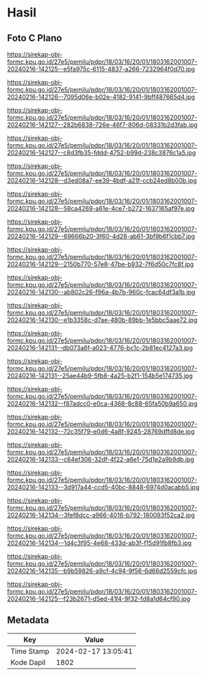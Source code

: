 # Hasil

## Foto C Plano

https://sirekap-obj-formc.kpu.go.id/27e5/pemilu/pdpr/18/03/16/20/01/1803162001007-20240216-142125--e5fa975c-6115-4837-a266-7232964f0d70.jpg

https://sirekap-obj-formc.kpu.go.id/27e5/pemilu/pdpr/18/03/16/20/01/1803162001007-20240216-142126--7095d06e-b02e-4182-9141-9bff487665d4.jpg

https://sirekap-obj-formc.kpu.go.id/27e5/pemilu/pdpr/18/03/16/20/01/1803162001007-20240216-142127--282b6838-726e-46f7-806d-08331b2d3fab.jpg

https://sirekap-obj-formc.kpu.go.id/27e5/pemilu/pdpr/18/03/16/20/01/1803162001007-20240216-142127--c8d3fb35-fddd-4752-b99d-238c3876c1a5.jpg

https://sirekap-obj-formc.kpu.go.id/27e5/pemilu/pdpr/18/03/16/20/01/1803162001007-20240216-142128--d3ed08a7-ee39-4bdf-a21f-ccb24ed8b00b.jpg

https://sirekap-obj-formc.kpu.go.id/27e5/pemilu/pdpr/18/03/16/20/01/1803162001007-20240216-142128--58ca4269-a61e-4ce7-b272-1637165af97e.jpg

https://sirekap-obj-formc.kpu.go.id/27e5/pemilu/pdpr/18/03/16/20/01/1803162001007-20240216-142129--69666b20-3f60-4d28-ab61-3bf9b6f1cbb7.jpg

https://sirekap-obj-formc.kpu.go.id/27e5/pemilu/pdpr/18/03/16/20/01/1803162001007-20240216-142129--2150b770-57e8-47be-b932-7f6d50c7fc8f.jpg

https://sirekap-obj-formc.kpu.go.id/27e5/pemilu/pdpr/18/03/16/20/01/1803162001007-20240216-142130--ab802c26-f96a-4b7b-960c-fcac64df3a1b.jpg

https://sirekap-obj-formc.kpu.go.id/27e5/pemilu/pdpr/18/03/16/20/01/1803162001007-20240216-142130--e1b3358c-d7ae-480b-89bb-1e5bbc5aae72.jpg

https://sirekap-obj-formc.kpu.go.id/27e5/pemilu/pdpr/18/03/16/20/01/1803162001007-20240216-142131--db073a6f-a023-4776-bc1c-2b81ec4127a3.jpg

https://sirekap-obj-formc.kpu.go.id/27e5/pemilu/pdpr/18/03/16/20/01/1803162001007-20240216-142131--25ae44b9-5fb8-4a25-b2f1-154b5e174735.jpg

https://sirekap-obj-formc.kpu.go.id/27e5/pemilu/pdpr/18/03/16/20/01/1803162001007-20240216-142132--f87adcc0-e0ca-4368-8c88-65fa50b9a650.jpg

https://sirekap-obj-formc.kpu.go.id/27e5/pemilu/pdpr/18/03/16/20/01/1803162001007-20240216-142132--72c35f79-e0d6-4a8f-9245-28769dffd8de.jpg

https://sirekap-obj-formc.kpu.go.id/27e5/pemilu/pdpr/18/03/16/20/01/1803162001007-20240216-142133--c64ef306-32df-4f22-a6e1-75d1e2a9b9db.jpg

https://sirekap-obj-formc.kpu.go.id/27e5/pemilu/pdpr/18/03/16/20/01/1803162001007-20240216-142133--3d917a44-ccd5-40bc-8848-6974d0acabb5.jpg

https://sirekap-obj-formc.kpu.go.id/27e5/pemilu/pdpr/18/03/16/20/01/1803162001007-20240216-142134--3fef8dcc-a966-4016-b792-180093f52ca2.jpg

https://sirekap-obj-formc.kpu.go.id/27e5/pemilu/pdpr/18/03/16/20/01/1803162001007-20240216-142134--1d4c3f95-4e68-433d-ab3f-f15d91fb8fb3.jpg

https://sirekap-obj-formc.kpu.go.id/27e5/pemilu/pdpr/18/03/16/20/01/1803162001007-20240216-142135--b9b59826-a9cf-4c94-9f56-6d66d2559cfc.jpg

https://sirekap-obj-formc.kpu.go.id/27e5/pemilu/pdpr/18/03/16/20/01/1803162001007-20240216-142125--f23b2671-d5ed-41f4-9f32-fd8a1d64cf90.jpg


## Metadata

| Key        | Value               |
| ---------- | ------------------- |
| Time Stamp | 2024-02-17 13:05:41 |
| Kode Dapil | 1802                |



